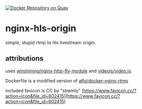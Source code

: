 [![Docker Repository on Quay](https://quay.io/repository/cwtv/nginx-hls-origin-docker/status "Docker Repository on Quay")](https://quay.io/repository/cwtv/nginx-hls-origin-docker)

# nginx-hls-origin

simple, stupid rtmp to hls livestream origin.

## attributions

uses [winshining/nginx-http-flv-module](https://github.com/winshining/nginx-http-flv-module) and [videojs/video.js](https://github.com/videojs/video.js).

Dockerfile is a modified version of [alfg/docker-nginx-rtmp](https://github.com/alfg/docker-nginx-rtmp)

included favicon is CC by "stremty" [https://www.favicon.cc/?action=icon&file_id=602415](https://www.favicon.cc/?action=icon&file_id=602415)
